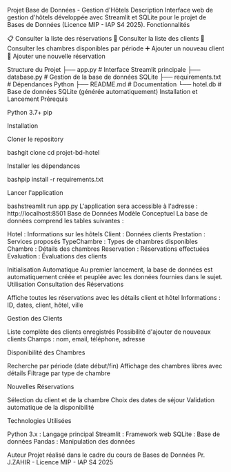 Projet Base de Données - Gestion d'Hôtels
Description
Interface web de gestion d'hôtels développée avec Streamlit et SQLite pour le projet de Bases de Données (Licence MIP - IAP S4 2025).
Fonctionnalités

📋 Consulter la liste des réservations
👥 Consulter la liste des clients
🏨 Consulter les chambres disponibles par période
➕ Ajouter un nouveau client
📅 Ajouter une nouvelle réservation

Structure du Projet
├── app.py              # Interface Streamlit principale
├── database.py         # Gestion de la base de données SQLite
├── requirements.txt    # Dépendances Python
├── README.md          # Documentation
└── hotel.db           # Base de données SQLite (générée automatiquement)
Installation et Lancement
Prérequis

Python 3.7+
pip

Installation

Cloner le repository

bashgit clone <votre-repo-url>
cd projet-bd-hotel

Installer les dépendances

bashpip install -r requirements.txt

Lancer l'application

bashstreamlit run app.py
L'application sera accessible à l'adresse : http://localhost:8501
Base de Données
Modèle Conceptuel
La base de données comprend les tables suivantes :

Hotel : Informations sur les hôtels
Client : Données clients
Prestation : Services proposés
TypeChambre : Types de chambres disponibles
Chambre : Détails des chambres
Reservation : Réservations effectuées
Evaluation : Évaluations des clients

Initialisation Automatique
Au premier lancement, la base de données est automatiquement créée et peuplée avec les données fournies dans le sujet.
Utilisation
Consultation des Réservations

Affiche toutes les réservations avec les détails client et hôtel
Informations : ID, dates, client, hôtel, ville

Gestion des Clients

Liste complète des clients enregistrés
Possibilité d'ajouter de nouveaux clients
Champs : nom, email, téléphone, adresse

Disponibilité des Chambres

Recherche par période (date début/fin)
Affichage des chambres libres avec détails
Filtrage par type de chambre

Nouvelles Réservations

Sélection du client et de la chambre
Choix des dates de séjour
Validation automatique de la disponibilité

Technologies Utilisées

Python 3.x : Langage principal
Streamlit : Framework web
SQLite : Base de données
Pandas : Manipulation des données

Auteur
Projet réalisé dans le cadre du cours de Bases de Données
Pr. J.ZAHIR - Licence MIP - IAP S4 2025
